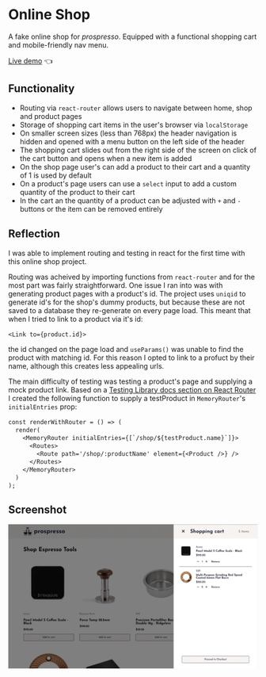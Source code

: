 # Online Shop

A fake online shop for <i>prospresso</i>. Equipped with a functional shopping cart and mobile-friendly nav menu.

[Live demo](https://gregolive.github.io/online-shop/) 👈

## Functionality

- Routing via <code>react-router</code> allows users to navigate between home, shop and product pages
- Storage of shopping cart items in the user's browser via <code>localStorage</code>
- On smaller screen sizes (less than 768px) the header navigation is hidden and opened with a menu button on the left side of the header
- The shopping cart slides out from the right side of the screen on click of the cart button and opens when a new item is added
- On the shop page user's can add a product to their cart and a quantity of 1 is used by default
- On a product's page users can use a <code>select</code> input to add a custom quantity of the product to their cart
- In the cart an the quantity of a product can be adjusted with <code>+</code> and <code>-</code> buttons or the item can be removed entirely

## Reflection

I was able to implement routing and testing in react for the first time with this online shop project. 

Routing was acheived by importing functions from <code>react-router</code> and for the most part was fairly straightforward. One issue I ran into was with generating product pages with a product's id. The project uses <code>uniqid</code> to generate id's for the shop's dummy products, but because these are not saved to a database they re-generate on every page load. This meant that when I tried to link to a product via it's id:

````
<Link to={product.id}>
````
the id changed on the page load and <code>useParams()</code> was unable to find the product with matching id. For this reason I opted to link to a profuct by their name, although this creates less appealing urls.

The main difficulty of testing was testing a product's page and supplying a mock product link. Based on a [Testing Library docs section on React Router](https://testing-library.com/docs/example-react-router/) I created the following function to supply a testProduct in <code>MemoryRouter</code>'s <code>initialEntries</code> prop:

````
const renderWithRouter = () => (
  render(
    <MemoryRouter initialEntries={[`/shop/${testProduct.name}`]}>
      <Routes>
        <Route path='/shop/:productName' element={<Product />} />
      </Routes>
    </MemoryRouter>
  )
);
````

## Screenshot

<img src='./screenshot.jpg' alt='online shop screenshot'>